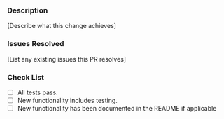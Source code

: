 ### Description

[Describe what this change achieves]

### Issues Resolved

[List any existing issues this PR resolves]

### Check List

- [ ] All tests pass.
- [ ] New functionality includes testing.
- [ ] New functionality has been documented in the README if applicable
